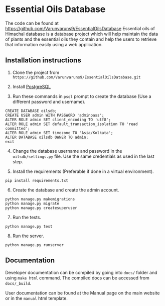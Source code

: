 # Essential Oils Database

The code can be found at https://github.com/Varunvaruns9/EssentialOilsDatabase
Essential oils of Himachal database is a database project which will help maintain the data of plants and the essential oils they contain and help the users to retrieve that information easily using a web application.

## Installation instructions

1. Clone the project from `https://github.com/Varunvaruns9/EssentialOilsDatabase.git`

2. Install [PostgreSQL](https://www.postgresql.org/download/)

3. Run these commands in `psql` prompt to create the database (Use a different password and username).
```
CREATE DATABASE oilsdb;
CREATE USER admin WITH PASSWORD 'adminpass';
ALTER ROLE admin SET client_encoding TO 'utf8';
ALTER ROLE admin SET default_transaction_isolation TO 'read committed';
ALTER ROLE admin SET timezone TO 'Asia/Kolkata';
ALTER DATABASE oilsdb OWNER TO admin;
exit
```

4. Change the database username and password in the `oilsdb/settings.py` file. Use the same credentials as used in the last step.

5. Install the requirements (Preferable if done in a virtual environment).
```
pip install requirements.txt
```

6. Create the database and create the admin account.
```
python manage.py makemigrations
python manage.py migrate
python manage.py createsuperuser
```

7. Run the tests.
```
python manage.py test
```

8. Run the server.
```
python manage.py runserver
```

## Documentation

Developer documentation can be compiled by going into `docs/` folder and using `make html` command.
The compiled docs can be accessed from `docs/_build`.

User documentation can be found at the Manual page on the main website or in the `manual` html template.
